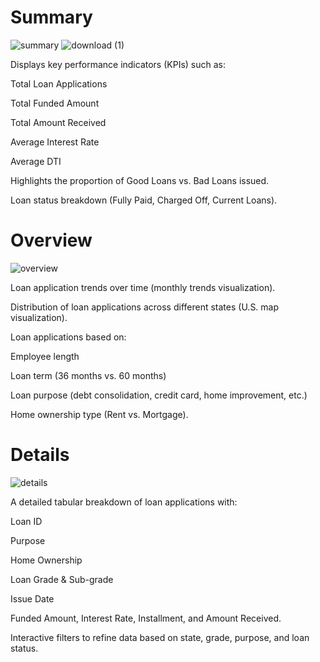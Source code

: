 # Summary 
![summary](https://github.com/user-attachments/assets/ca227e29-ec5a-4cf3-a484-370338356750)
![download (1)](https://github.com/user-attachments/assets/70ce62da-0f32-42d7-98f7-b1a40cd81a55)


Displays key performance indicators (KPIs) such as:

Total Loan Applications

Total Funded Amount

Total Amount Received

Average Interest Rate

Average DTI

Highlights the proportion of Good Loans vs. Bad Loans issued.

Loan status breakdown (Fully Paid, Charged Off, Current Loans).

# Overview
![overview](https://github.com/user-attachments/assets/dd2d9116-6e8a-486a-82ff-82901766c8c6)

Loan application trends over time (monthly trends visualization).

Distribution of loan applications across different states (U.S. map visualization).

Loan applications based on:

Employee length

Loan term (36 months vs. 60 months)

Loan purpose (debt consolidation, credit card, home improvement, etc.)

Home ownership type (Rent vs. Mortgage).

# Details 
![details](https://github.com/user-attachments/assets/7e53a5c0-685b-4825-a1f2-dc00e3d1624d)

A detailed tabular breakdown of loan applications with:

Loan ID

Purpose

Home Ownership

Loan Grade & Sub-grade

Issue Date

Funded Amount, Interest Rate, Installment, and Amount Received.

Interactive filters to refine data based on state, grade, purpose, and loan status.
